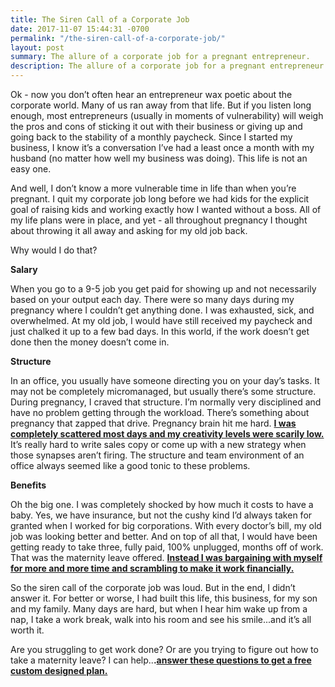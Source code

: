 ```yaml
---
title: The Siren Call of a Corporate Job
date: 2017-11-07 15:44:31 -0700
permalink: "/the-siren-call-of-a-corporate-job/"
layout: post
summary: The allure of a corporate job for a pregnant entrepreneur.
description: The allure of a corporate job for a pregnant entrepreneur.
---
```

Ok - now you don’t often hear an entrepreneur wax poetic about the corporate world. Many of us ran away from that life. But if you listen long enough, most entrepreneurs (usually in moments of vulnerability) will weigh the pros and cons of sticking it out with their business or giving up and going back to the stability of a monthly paycheck. Since I started my business, I know it’s a conversation I’ve had a least once a month with my husband (no matter how well my business was doing). This life is not an easy one.

And well, I don’t know a more vulnerable time in life than when you’re pregnant. I quit my corporate job long before we had kids for the explicit goal of raising kids and working exactly how I wanted without a boss. All of my life plans were in place, and yet - all throughout pregnancy I thought about throwing it all away and asking for my old job back.

Why would I do that?

**Salary**

When you go to a 9-5 job you get paid for showing up and not necessarily based on your output each day. There were so many days during my pregnancy where I couldn’t get anything done. I was exhausted, sick, and overwhelmed. At my old job, I would have still received my paycheck and just chalked it up to a few bad days. In this world, if the work doesn’t get done then the money doesn’t come in.

**Structure**

In an office, you usually have someone directing you on your day’s tasks. It may not be completely micromanaged, but usually there’s some structure. During pregnancy, I craved that structure. I’m normally very disciplined and have no problem getting through the workload. There’s something about pregnancy that zapped that drive. Pregnancy brain hit me hard. [**I was completely scattered most days and my creativity levels were scarily low.**](http://nestingyourbusiness.com/my-baby-ate-my-creativity/ "Nesting Your Business My Baby Ate My Creativity") It’s really hard to write sales copy or come up with a new strategy when those synapses aren’t firing. The structure and team environment of an office always seemed like a good tonic to these problems.

**Benefits**

Oh the big one. I was completely shocked by how much it costs to have a baby. Yes, we have insurance, but not the cushy kind I’d always taken for granted when I worked for big corporations. With every doctor’s bill, my old job was looking better and better. And on top of all that, I would have been getting ready to take three, fully paid, 100% unplugged, months off of work. That was the maternity leave offered. [**Instead I was bargaining with myself for more and more time and scrambling to make it work financially.**](http://nestingyourbusiness.com/maternity-leave-and-the-online-business-owner-how-much-time/ "Nesting Your Business Maternity Leave and the Online Business Owner How Much Time")

So the siren call of the corporate job was loud. But in the end, I didn’t answer it. For better or worse, I had built this life, this business, for my son and my family. Many days are hard, but when I hear him wake up from a nap, I take a work break, walk into his room and see his smile...and it’s all worth it.

Are you struggling to get work done? Or are you trying to figure out how to take a maternity leave? I can help..**.**[**answer these questions to get a free custom designed plan.**](https://www.facebook.com/nestingyourbusiness/app/511020759042593/)